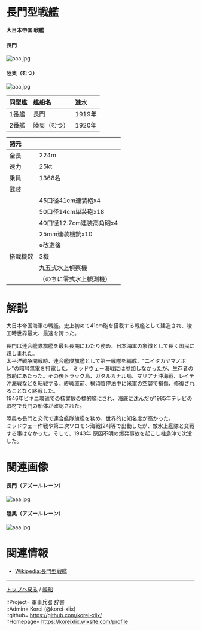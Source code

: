 # 長門型戦艦
**大日本帝国 戦艦**

#### 長門
![aaa.jpg](https://bn02pap001files.storage.live.com/y4mUDC-XFv92OPeMEAUo-assf1prWDbI05aSHJd9QMiJzUD56gVf7XcPQPVOXsQxo55EzrC1zwNtyS1PrrPgZGSc0bQDFSa5A09788RcgztDXwmoY6HuZPVem-qLwzq1Y5PyEbjyRnrvcw8fm0-f3LxZQ7J6oliehD2VT7GQoElWtal4DTgYDTYkIEIzPPiWfs3?width=640&height=398&cropmode=none)  
  

#### 陸奥（むつ）
![aaa.jpg](https://bn02pap001files.storage.live.com/y4mk4ZT259SB3P01VitgA5MwzJIHvoEzytWHTZkDdAzquK9BcuCShq_v_0UbxDWvOs6vWUZvjUD1Olkag830cd0a4A6Xrp3Sbdo5Y3xA_kjWbSg643TgUZfgEXc4zM_UOTzpiTsNun_vX3NojmaSr3ItfcZh0-E8NEEzbV_oJRTwZ0tp7rCTCR3iINKoGjVfFuh?width=540&height=431&cropmode=none)  
  


|同型艦  |艦船名  |進水  |
|:--|:--|:--|
|1番艦  |長門        |1919年  |
|2番艦  |陸奥（むつ）|1920年  |


|諸元  |  |
|:--|:--|
|全長  |224m  |
|速力  |25kt  |
|乗員  |1368名  |
|武装  |  |
||45口径41cm連装砲x4  |
||50口径14cm単装砲x18  |
||40口径12.7cm連装高角砲x4  |
||25mm連装機銃x10  |
||※改造後  |
|搭載機数  |3機  |
||九五式水上偵察機  |
||（のちに零式水上観測機）  |


# 解説
大日本帝国海軍の戦艦。史上初めて41cm砲を搭載する戦艦として建造され、竣工時世界最大、最速を誇った。  
  
長門は連合艦隊旗艦を最も長期にわたり務め、日本海軍の象徴として長く国民に親しまれた。  
太平洋戦争開戦時、連合艦隊旗艦として第一戦隊を編成、"ニイタカヤマノボレ"の暗号無電を打電した。
ミッドウェー海戦には参加しなかったが、生存者の救助にあたった。その後トラック島、ガタルカナル島、マリアナ沖海戦、レイテ沖海戦などを転戦する。終戦直前、横須賀停泊中に米軍の空襲で損傷、修復されることなく終戦した。  
1946年ビキニ環礁での核実験の標的艦にされ、海底に沈んだが1985年テレビの取材で長門の船体が確認された。  
  
陸奥も長門と交代で連合艦隊旗艦を務め、世界的に知名度が高かった。  
ミッドウェー作戦や第二次ソロモン海戦[24]等で出動したが、敵水上艦隊と交戦する事はなかった。そして、1943年 原因不明の爆発事故を起こし柱島沖で沈没した。  


# 関連画像

#### 長門（アズールレーン）
![aaa.jpg](https://bn02pap001files.storage.live.com/y4mQJ0gbZfn5l4v8R6yTZL81qv7ZnJH8OAvZ4cCp-W1_PU8t9e9st8jKZLJEekYJN4fF5T4E_EVCDm2GI7hDLhHnJi8Zl9XZyWr6sDLxgbD9w73S6s5Kr6-BU9---HerlkWCTCItZD7fJgE3dBPrdhj6MWIfBzwBs-DR_ZqqTm6VqjSJbzVxdsh_2M3HOqztcdp?width=640&height=360&cropmode=none)  

#### 陸奥（アズールレーン）
![aaa.jpg](https://bn02pap001files.storage.live.com/y4mK9R98POp-ud0G6hfsnTea3amqGg4xgKiOj1m933IbwfjQW7Ct8BV4iaIRcbJlTrC94oqAKpW1eA1MqzpwIZ7FYkai1BqINr3zUUnlOc8ug4gzclOlK_SUTiG_ngymE6Vxb2xBBviDtVn4npQGWV5oW8YBuqpCYyry1vsH5svmwNAM-FQEzUjKetHElq7PG2e?width=640&height=360&cropmode=none)  


# 関連情報
* [Wikipedia:長門型戦艦](https://ja.wikipedia.org/wiki/%E9%95%B7%E9%96%80%E5%9E%8B%E6%88%A6%E8%89%A6)


***
[トップへ戻る](/readme.md) / [艦船](/ship/readme.md)  
  
::Project= 軍事兵器 辞書  
::Admin= Korei (@korei-xlix)  
::github= https://github.com/korei-xlix/  
::Homepage= https://koreixlix.wixsite.com/profile  
